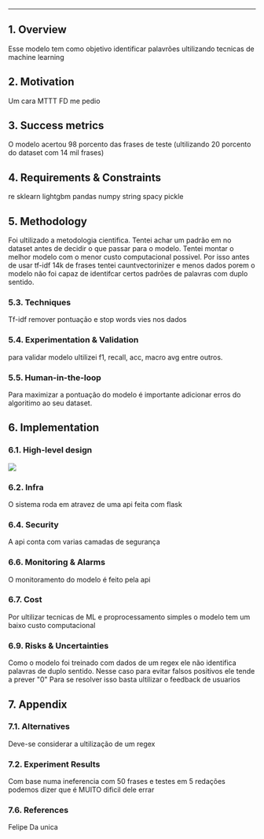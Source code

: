 
---
## 1. Overview
Esse modelo tem como objetivo identificar palavrões ultilizando tecnicas de machine learning


## 2. Motivation
Um cara MTTT FD me pedio 

## 3. Success metrics
O modelo acertou 98 porcento das frases de teste (ultilizando 20 porcento do dataset com 14 mil frases)

## 4. Requirements & Constraints
re
sklearn
lightgbm
pandas
numpy 
string 
spacy
pickle


## 5. Methodology
Foi ultilizado a metodologia cientifica. Tentei achar um padrão em no dataset antes de decidir o que passar para o modelo. 
Tentei montar o melhor modelo com o menor custo computacional possivel. Por isso antes de usar tf-idf 14k de frases tentei cauntvectorinizer e menos dados porem
o modelo não foi capaz de identifcar certos padrões de palavras com duplo sentido. 



### 5.3. Techniques

Tf-idf
remover pontuação e stop words 
vies nos dados
### 5.4. Experimentation & Validation
para validar modelo ultilizei f1, recall, acc, macro avg entre outros.


### 5.5. Human-in-the-loop

Para maximizar a pontuação do modelo é importante adicionar erros do algoritimo ao seu dataset.

## 6. Implementation

### 6.1. High-level design

![](https://upload.wikimedia.org/wikipedia/commons/thumb/2/2e/Data-flow-diagram-example.svg/1280px-Data-flow-diagram-example.svg.png)

### 6.2. Infra

O sistema roda em atravez de uma api feita com flask



### 6.4. Security

A api conta com varias camadas de segurança 

### 6.6. Monitoring & Alarms

O monitoramento do modelo é feito pela api 

### 6.7. Cost
Por ultilizar tecnicas de ML e proprocessamento simples o modelo tem um baixo custo computacional 

### 6.9. Risks & Uncertainties

Como o modelo foi treinado com dados de um regex ele não identifica palavras de duplo sentido. Nesse caso para evitar falsos positivos ele tende a prever "0"
Para se resolver isso basta ultilizar o feedback de usuarios

## 7. Appendix

### 7.1. Alternatives

Deve-se considerar a ultilização de um regex 

### 7.2. Experiment Results

Com base numa ineferencia com 50 frases e testes em 5 redações podemos dizer que é MUITO dificil dele errar





### 7.6. References
Felipe Da unica
